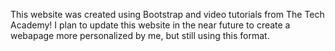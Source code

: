 This website was created using Bootstrap and video tutorials from The Tech Academy! I plan to update this website in the near future to create a webapage more personalized by me, but still using this format.
